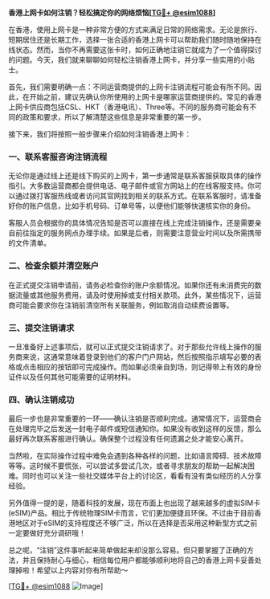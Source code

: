**香港上网卡如何注销？轻松搞定你的网络烦恼[[TG💪+ @esim1088](https://t.me/s/esim1088)]**

在香港，使用上网卡是一种非常方便的方式来满足日常的网络需求。无论是旅行、短期居住还是长期工作，选择一张合适的香港上网卡可以帮助我们随时随地保持在线状态。然而，当你不再需要这张卡时，如何正确地注销它就成为了一个值得探讨的问题。今天，我们就来聊聊如何轻松注销香港上网卡，并分享一些实用的小贴士。

首先，我们需要明确一点：不同运营商提供的上网卡注销流程可能会有所不同。因此，在开始之前，建议先确认你所使用的上网卡是哪家运营商提供的。常见的香港上网卡供应商包括CSL、HKT（香港电讯）、Three等。不同的服务商可能会有不同的政策和要求，所以了解清楚这些信息是非常重要的第一步。

接下来，我们将按照一般步骤来介绍如何注销香港上网卡：

### 一、联系客服咨询注销流程

无论你是通过线上还是线下购买的上网卡，第一步通常是联系客服获取具体的操作指引。大多数运营商都会提供电话、电子邮件或官方网站上的在线客服支持。你可以通过拨打客服热线或者访问其官网找到相关的联系方式。在联系客服时，请准备好你的账户信息，比如手机号码、订单号等，以便他们能够快速核实你的身份。

客服人员会根据你的具体情况告知是否可以直接在线上完成注销操作，还是需要亲自前往指定的服务网点办理手续。如果是后者，则需要注意营业时间以及所需携带的文件清单。

### 二、检查余额并清空账户

在正式提交注销申请前，请务必检查你的账户余额情况。如果你还有未消费完的数据流量或其他服务费用，请及时使用掉或支付相关款项。此外，某些情况下，运营商可能会要求你在注销前清空所有关联服务，例如取消自动续费设置等。

### 三、提交注销请求

一旦准备好上述事项后，就可以正式提交注销请求了。对于那些允许线上操作的服务商来说，这通常意味着登录到他们的客户门户网站，然后按照指示填写必要的表格或点击相应的按钮即可完成操作。而如果必须亲自到场，则记得带上有效的身份证件以及任何其他可能需要的证明材料。

### 四、确认注销成功

最后一步也是非常重要的一环——确认注销是否顺利完成。通常情况下，运营商会在处理完毕之后发送一封电子邮件或短信通知你。如果没有收到这样的反馈，那么最好再次联系客服进行确认。确保整个过程没有任何遗漏之处才能安心离开。

当然啦，在实际操作过程中难免会遇到各种各样的问题，比如语言障碍、技术故障等等。这时候不要慌张，可以尝试多尝试几次，或者寻求朋友的帮助一起解决困难。同时也可以关注一些社交媒体平台上的讨论区，看看有没有类似经历的人分享经验。

另外值得一提的是，随着科技的发展，现在市面上也出现了越来越多的虚拟SIM卡(eSIM)产品。相比于传统物理SIM卡而言，它们更加便捷且环保。不过由于目前香港地区对于eSIM的支持程度还不够广泛，所以在选择是否采用这种新型方式之前一定要做好充分调研哦！

总之呢，“注销”这件事听起来简单做起来却没那么容易。但只要掌握了正确的方法，并且保持耐心与细心，相信每位用户都能够顺利地将自己的香港上网卡妥善处理掉啦！希望以上内容对你有所帮助～

[[TG💪+ @esim1088](https://t.me/s/esim1088) ![Image](https://i.postimg.cc/4NQfJmqS/Snipaste-2025-05-13-00-14-12.png)]